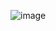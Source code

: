 ![image](https://user-images.githubusercontent.com/121858395/213832179-947db732-5c82-480b-85fe-9fe88990ef62.png)

